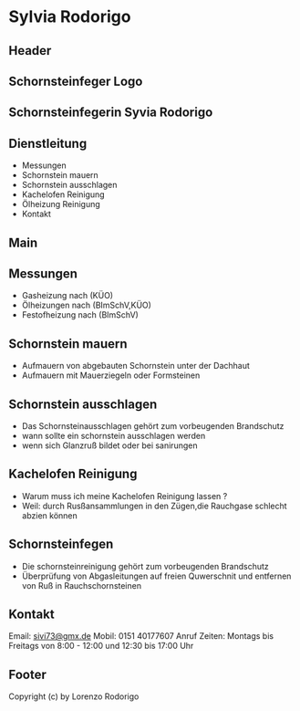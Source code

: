 # Sylvia Rodorigo

## Header

## Schornsteinfeger Logo

## Schornsteinfegerin Syvia Rodorigo

## Dienstleitung

- Messungen
- Schornstein mauern
- Schornstein ausschlagen
- Kachelofen Reinigung
- Ölheizung Reinigung
- Kontakt

## Main

## Messungen

- Gasheizung nach (KÜO)
- Ölheizungen nach (BImSchV,KÜO)
- Festofheizung nach (BImSchV)

## Schornstein mauern

- Aufmauern von abgebauten Schornstein unter der Dachhaut
- Aufmauern mit Mauerziegeln oder Formsteinen

## Schornstein ausschlagen

- Das Schornsteinausschlagen gehört zum vorbeugenden Brandschutz
- wann sollte ein schornstein ausschlagen werden
- wenn sich Glanzruß bildet oder bei sanirungen

## Kachelofen Reinigung

- Warum muss ich meine Kachelofen Reinigung lassen ?
- Weil: durch Rusßansammlungen in den Zügen,die Rauchgase schlecht abzien können

## Schornsteinfegen

- Die schornsteinreinigung gehört zum vorbeugenden Brandschutz
- Überprüfung von Abgasleitungen auf freien Quwerschnit und entfernen von Ruß in Rauchschornsteinen

## Kontakt

Email: sivi73@gmx.de
Mobil: 0151 40177607
Anruf Zeiten: Montags bis Freitags von 8:00 - 12:00 und 12:30 bis 17:00 Uhr

## Footer

Copyright (c) by Lorenzo Rodorigo
